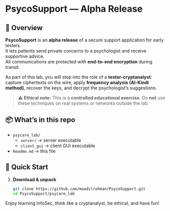 # PsycoSupport — Alpha Release
## 📖 Overview

**PsycoSupport** is an **alpha release** of a secure support application for early testers.  
It lets patients send private concerns to a psychologist and receive supportive advice.  
All communications are protected with **end-to-end encryption** during transit.

As part of this lab, you will step into the role of a **tester-cryptanalyst**:  
capture ciphertexts on the wire, apply **frequency analysis (Al-Kindi method)**, recover the keys, and decrypt the psychologist’s suggestions.  

> ⚠️ **Ethical note:** This is a **controlled educational exercise**. Do **not** use these techniques on real systems or networks outside the lab.


## 📦 What’s in this repo

- `psycare_lab/`
  - `server/` → server executable
  - `client_gui` → client GUI executable
- `Readme.md` → this file

## 🚀 Quick Start

1. **Download & unpack**
   ```bash
   git clone https://github.com/maadilrehman/PsycoSupport.git
   cd PsycoSupport/psycare_lab

Enjoy learning InfoSec, think like a cryptanalyst, be ethical, and have fun!
